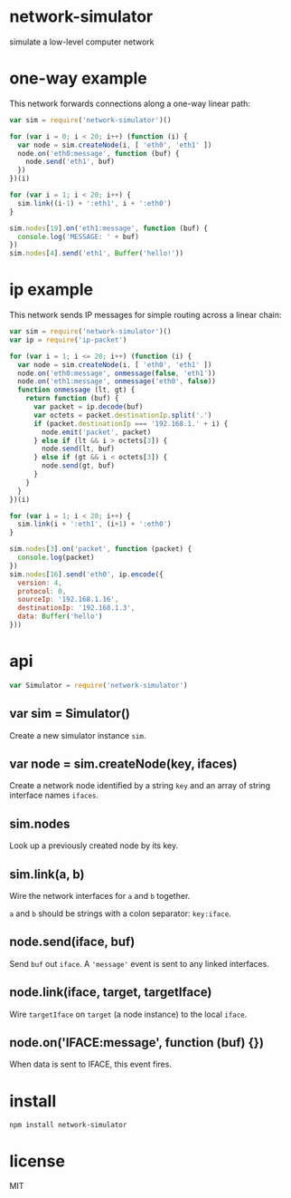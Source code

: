 # network-simulator

simulate a low-level computer network

# one-way example

This network forwards connections along a one-way linear path:

``` js
var sim = require('network-simulator')()

for (var i = 0; i < 20; i++) (function (i) {
  var node = sim.createNode(i, [ 'eth0', 'eth1' ])
  node.on('eth0:message', function (buf) {
    node.send('eth1', buf)
  })
})(i)

for (var i = 1; i < 20; i++) {
  sim.link((i-1) + ':eth1', i + ':eth0')
}

sim.nodes[19].on('eth1:message', function (buf) {
  console.log('MESSAGE: ' + buf)
})
sim.nodes[4].send('eth1', Buffer('hello!'))
```

# ip example

This network sends IP messages for simple routing across a linear chain:

``` js
var sim = require('network-simulator')()
var ip = require('ip-packet')

for (var i = 1; i <= 20; i++) (function (i) {
  var node = sim.createNode(i, [ 'eth0', 'eth1' ])
  node.on('eth0:message', onmessage(false, 'eth1'))
  node.on('eth1:message', onmessage('eth0', false))
  function onmessage (lt, gt) {
    return function (buf) {
      var packet = ip.decode(buf)
      var octets = packet.destinationIp.split('.')
      if (packet.destinationIp === '192.168.1.' + i) {
        node.emit('packet', packet)
      } else if (lt && i > octets[3]) {
        node.send(lt, buf)
      } else if (gt && i < octets[3]) {
        node.send(gt, buf)
      }
    }
  }
})(i)

for (var i = 1; i < 20; i++) {
  sim.link(i + ':eth1', (i+1) + ':eth0')
}

sim.nodes[3].on('packet', function (packet) {
  console.log(packet)
})
sim.nodes[16].send('eth0', ip.encode({
  version: 4,
  protocol: 0,
  sourceIp: '192.168.1.16',
  destinationIp: '192.168.1.3',
  data: Buffer('hello')
}))
```

# api

``` js
var Simulator = require('network-simulator')
```

## var sim = Simulator()

Create a new simulator instance `sim`.

## var node = sim.createNode(key, ifaces)

Create a network node identified by a string `key` and an array of string
interface names `ifaces`.

## sim.nodes

Look up a previously created node by its key.

## sim.link(a, b)

Wire the network interfaces for `a` and `b` together.

`a` and `b` should be strings with a colon separator: `key:iface`.

## node.send(iface, buf)

Send `buf` out `iface`. A `'message'` event is sent to any linked interfaces.

## node.link(iface, target, targetIface)

Wire `targetIface` on `target` (a node instance) to the local `iface`.

## node.on('IFACE:message', function (buf) {})

When data is sent to IFACE, this event fires.

# install

```
npm install network-simulator
```

# license

MIT
